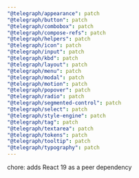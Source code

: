 ```yaml
---
"@telegraph/appearance": patch
"@telegraph/button": patch
"@telegraph/combobox": patch
"@telegraph/compose-refs": patch
"@telegraph/helpers": patch
"@telegraph/icon": patch
"@telegraph/input": patch
"@telegraph/kbd": patch
"@telegraph/layout": patch
"@telegraph/menu": patch
"@telegraph/modal": patch
"@telegraph/motion": patch
"@telegraph/popover": patch
"@telegraph/radio": patch
"@telegraph/segmented-control": patch
"@telegraph/select": patch
"@telegraph/style-engine": patch
"@telegraph/tag": patch
"@telegraph/textarea": patch
"@telegraph/tokens": patch
"@telegraph/tooltip": patch
"@telegraph/typography": patch
---
```


chore: adds React 19 as a peer dependency
